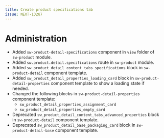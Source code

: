 ```yaml
---
title: Create product specifications tab
issue: NEXT-13287
---
```

# Administration
* Added `sw-product-detail-specifications` component in `view` folder of `sw-product` module.
* Added `sw.product.detail.specifications` route in `sw-product` module.
* Added `sw_product_detail_content_tabs_specifications` block in `sw-product-detail` component template.
* Added `sw_product_detail_properties_loading_card` block in `sw-product-detail-properties` component template to show a loading state if needed.
* Changed the following blocks in `sw-product-detail-properties` component template:
    * `sw_product_detail_properties_assignment_card`
    * `sw_product_detail_properties_empty_card`
* Deprecated `sw_product_detail_content_tabs_advanced_properties` block in `sw-product-detail` component template.
* Deprecated `sw_product_detail_base_packaging_card` block in `sw-product-detail-base` component template.
